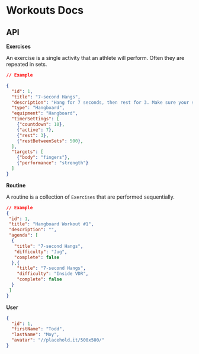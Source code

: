 Workouts Docs
=============

API
---

**Exercises**

An exercise is a single activity that an athlete will perform. Often they are repeated in sets. 
 
```json
// Example

{
  "id": 1,
  "title": "7-second Hangs",
  "description": "Hang for 7 seconds, then rest for 3. Make sure your shoulders are engaged.",
  "type": "Hangboard",
  "equipment": "Hangboard",
  "timerSettings": [
    {"countdown": 10},
    {"active": 7},
    {"rest": 3},
    {"restBetweenSets": 500},
  ],
  "targets": [
    {"body": "fingers"},
    {"performance": "strength"}
  ]
}
```

**Routine**

A routine is a collection of `Exercises` that are performed sequentially. 

```json
// Example
{
 "id": 1,
 "title": "Hangboard Workout #1",
 "description": "",
 "agenda": [
  { 
   "title": "7-second Hangs",
   "difficulty": "Jug",
   "complete": false
  },{
    "title": "7-second Hangs",
    "difficulty": "Inside VDR",
    "complete": false
  }
 ]
}
```

**User**

```json
{
  "id": 1,
  "firstName": "Todd",
  "lastName": "Moy",
  "avatar": "//placehold.it/500x500/"
}
```
